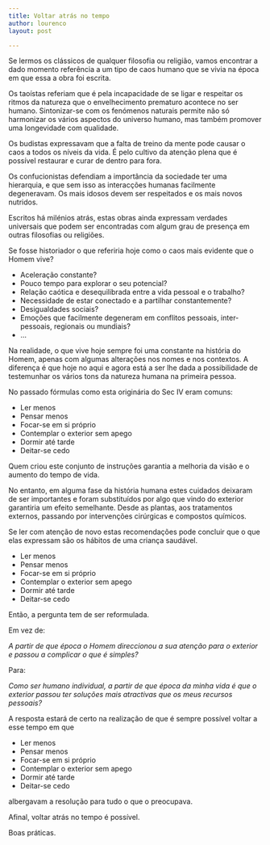 ```yaml
---
title: Voltar atrás no tempo
author: lourenco
layout: post

---
```

Se lermos os clássicos de qualquer filosofia ou religião, vamos encontrar a dado momento referência a um tipo de caos humano que se vivia na época em que essa a obra foi escrita.

Os taoístas referiam que é pela incapacidade de se ligar e respeitar os ritmos da natureza que o envelhecimento prematuro acontece no ser humano. Sintonizar-se com os fenómenos naturais permite não só harmonizar os vários aspectos do universo humano, mas também promover uma longevidade com qualidade.

Os budistas expressavam que a falta de treino da mente pode causar o caos a todos os níveis da vida. É pelo cultivo da atenção plena que é possível restaurar e curar de dentro para fora.

Os confucionistas defendiam a importância da sociedade ter uma hierarquia, e que sem isso as interacções humanas facilmente degeneravam. Os mais idosos devem ser respeitados e os mais novos nutridos.

Escritos há milénios atrás, estas obras ainda expressam verdades universais que podem ser encontradas com algum grau de presença em outras filosofias ou religiões.

Se fosse historiador o que referiria hoje como o caos mais evidente que o Homem vive?

  * Aceleração constante?
  * Pouco tempo para explorar o seu potencial?
  * Relação caótica e desequilibrada entre a vida pessoal e o trabalho?
  * Necessidade de estar conectado e a partilhar constantemente?
  * Desigualdades sociais?
  * Emoções que facilmente degeneram em conflitos pessoais, inter-pessoais, regionais ou mundiais?
  * …

Na realidade, o que vive hoje sempre foi uma constante na história do Homem, apenas com algumas alterações nos nomes e nos contextos. A diferença é que hoje no aqui e agora está a ser lhe dada a possibilidade de testemunhar os vários tons da natureza humana na primeira pessoa.

No passado fórmulas como esta originária do Sec IV eram comuns:

  * Ler menos
  * Pensar menos
  * Focar-se em si próprio
  * Contemplar o exterior sem apego
  * Dormir até tarde
  * Deitar-se cedo

Quem criou este conjunto de instruções garantia a melhoria da visão e o aumento do tempo de vida.

No entanto, em alguma fase da história humana estes cuidados deixaram de ser importantes e foram substituídos por algo que vindo do exterior garantiria um efeito semelhante. Desde as plantas, aos tratamentos externos, passando por intervenções cirúrgicas e compostos químicos.

Se ler com atenção de novo estas recomendações pode concluir que o que elas expressam são os hábitos de uma criança saudável.

  * Ler menos
  * Pensar menos
  * Focar-se em si próprio
  * Contemplar o exterior sem apego
  * Dormir até tarde
  * Deitar-se cedo

Então, a pergunta tem de ser reformulada.

Em vez de:

*A partir de que época o Homem direccionou a sua atenção para o exterior e passou a complicar o que é simples?*

Para:

*Como ser humano individual, a partir de que época da minha vida é que o exterior passou ter soluções mais atractivas que os meus recursos pessoais?*

A resposta estará de certo na realização de que é sempre possível voltar a esse tempo em que

  * Ler menos
  * Pensar menos
  * Focar-se em si próprio
  * Contemplar o exterior sem apego
  * Dormir até tarde
  * Deitar-se cedo

albergavam a resolução para tudo o que o preocupava.

Afinal, voltar atrás no tempo é possível.

Boas práticas.
